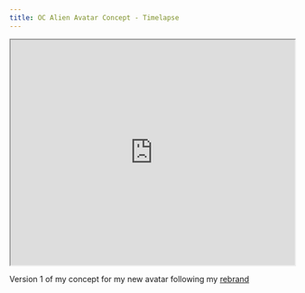 ```yaml
---
title: OC Alien Avatar Concept - Timelapse
---
```



<iframe width="100%" height="400" src="https://www.youtube.com/embed/rQkZKqob8bg"></iframe>

Version 1 of my concept for my new avatar following my [rebrand](/blog/rebrandintro/)
